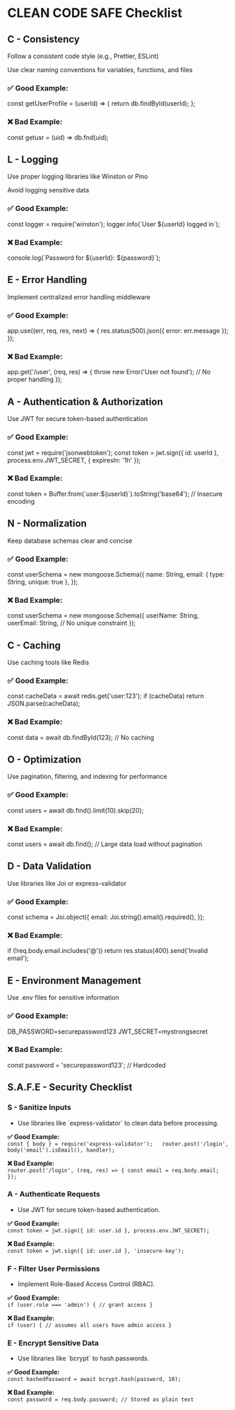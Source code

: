 
CLEAN CODE SAFE Checklist
=========================

C - Consistency
---------------

Follow a consistent code style (e.g., Prettier, ESLint)

Use clear naming conventions for variables, functions, and files

### ✅ Good Example:

const getUserProfile = (userId) => {
    return db.findById(userId);
};
    

### ❌ Bad Example:

const getusr = (uid) => db.fnd(uid);
    

L - Logging
-----------

Use proper logging libraries like Winston or Pino

Avoid logging sensitive data

### ✅ Good Example:

const logger = require('winston');
logger.info(\`User ${userId} logged in\`);
    

### ❌ Bad Example:

console.log(\`Password for ${userId}: ${password}\`);
    

E - Error Handling
------------------

Implement centralized error handling middleware

### ✅ Good Example:

app.use((err, req, res, next) => {
    res.status(500).json({ error: err.message });
});
    

### ❌ Bad Example:

app.get('/user', (req, res) => {
    throw new Error('User not found'); // No proper handling
});
    

A - Authentication & Authorization
----------------------------------

Use JWT for secure token-based authentication

### ✅ Good Example:

const jwt = require('jsonwebtoken');
const token = jwt.sign({ id: userId }, process.env.JWT\_SECRET, { expiresIn: '1h' });
    

### ❌ Bad Example:

const token = Buffer.from(\`user:${userId}\`).toString('base64'); // Insecure encoding
    

N - Normalization
-----------------

Keep database schemas clear and concise

### ✅ Good Example:

const userSchema = new mongoose.Schema({
    name: String,
    email: { type: String, unique: true },
});
    

### ❌ Bad Example:

const userSchema = new mongoose.Schema({
    userName: String,
    userEmail: String, // No unique constraint
});
    

C - Caching
-----------

Use caching tools like Redis

### ✅ Good Example:

const cacheData = await redis.get('user:123');
if (cacheData) return JSON.parse(cacheData);
    

### ❌ Bad Example:

const data = await db.findById(123); // No caching
    

O - Optimization
----------------

Use pagination, filtering, and indexing for performance

### ✅ Good Example:

const users = await db.find().limit(10).skip(20);
    

### ❌ Bad Example:

const users = await db.find(); // Large data load without pagination
    

D - Data Validation
-------------------

Use libraries like Joi or express-validator

### ✅ Good Example:

const schema = Joi.object({
    email: Joi.string().email().required(),
});
    

### ❌ Bad Example:

if (!req.body.email.includes('@')) return res.status(400).send('Invalid email');
    

E - Environment Management
--------------------------

Use .env files for sensitive information

### ✅ Good Example:

DB\_PASSWORD=securepassword123
JWT\_SECRET=mystrongsecret
    

### ❌ Bad Example:

const password = 'securepassword123'; // Hardcoded
    

S.A.F.E - Security Checklist
----------------------------

### S - Sanitize Inputs

*   Use libraries like \`express-validator\` to clean data before processing.

**✅ Good Example:**  
`const { body } = require('express-validator');   router.post('/login', body('email').isEmail(), handler);`

**❌ Bad Example:**  
`router.post('/login', (req, res) => { const email = req.body.email; });`

### A - Authenticate Requests

*   Use JWT for secure token-based authentication.

**✅ Good Example:**  
`const token = jwt.sign({ id: user.id }, process.env.JWT_SECRET);`

**❌ Bad Example:**  
`const token = jwt.sign({ id: user.id }, 'insecure-key');`

### F - Filter User Permissions

*   Implement Role-Based Access Control (RBAC).

**✅ Good Example:**  
`if (user.role === 'admin') { // grant access }`

**❌ Bad Example:**  
`if (user) { // assumes all users have admin access }`

### E - Encrypt Sensitive Data

*   Use libraries like \`bcrypt\` to hash passwords.

**✅ Good Example:**  
`const hashedPassword = await bcrypt.hash(password, 10);`

**❌ Bad Example:**  
`const password = req.body.password; // Stored as plain text`
